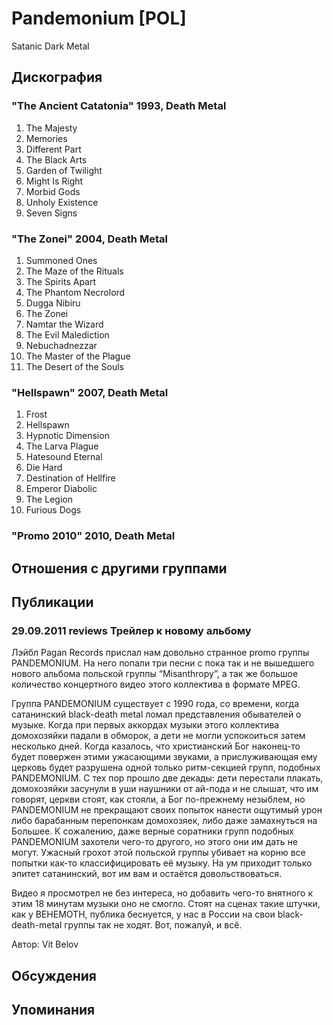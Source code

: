 # Pandemonium [POL]

Satanic Dark Metal

## Дискография

### "The Ancient Catatonia" 1993, Death Metal

1. The Majesty
2. Memories
3. Different Part
4. The Black Arts
6. Garden of Twilight
7. Might Is Right
8. Morbid Gods
9. Unholy Existence
10. Seven Signs

### "The Zonei" 2004, Death Metal

1. Summoned Ones	 
2. The Maze of the Rituals	 
3. The Spirits Apart	 
4. The Phantom Necrolord	 
5. Dugga Nibiru	 
6. The Zonei	 
7. Namtar the Wizard	 
8. The Evil Malediction	 
9. Nebuchadnezzar	 
10. The Master of the Plague	 
11. The Desert of the Souls

### "Hellspawn" 2007, Death Metal

1. Frost
2. Hellspawn
3. Hypnotic Dimension
4. The Larva Plague
5. Hatesound Eternal
6. Die Hard
7. Destination of Hellfire
8. Emperor Diabolic
9. The Legion
10. Furious Dogs

### "Promo 2010" 2010, Death Metal




## Отношения с другими группами


## Публикации

### 29.09.2011 reviews Трейлер к новому альбому

<P>Лэйбл Pagan Records прислал нам довольно странное promo группы PANDEMONIUM. На него попали три песни с пока так и не вышедшего нового альбома польской группы “Misanthropy”, а так же большое количество концертного видео этого коллектива в формате MPEG.</P>
<P>Группа PANDEMONIUM существует с 1990 года, со времени, когда сатанинский black-death metal ломал представления обывателей о музыке. Когда при первых аккордах музыки этого коллектива домохозяйки падали в обморок, а дети не могли успокоиться затем несколько дней. Когда казалось, что христианский Бог наконец-то будет повержен этими ужасающими звуками, а прислуживающая ему церковь будет разрушена одной только ритм-секцией групп, подобных PANDEMONIUM. С тех пор прошло две декады: дети перестали плакать, домохозяйки засунули в уши наушники от ай-пода и не слышат, что им говорят, церкви стоят, как стояли, а Бог по-прежнему незыблем, но PANDEMONIUM не прекращают своих попыток нанести ощутимый урон либо барабанным перепонкам домохозяек, либо даже замахнуться на Большее. К сожалению, даже верные соратники групп подобных PANDEMONIUM захотели чего-то другого, но этого они им дать не могут. Ужасный грохот этой польской группы убивает на корню все попытки как-то классифицировать её музыку. На ум приходит только эпитет сатанинский, вот им вам и остаётся довольствоваться.</P>
<P>Видео я просмотрел не без интереса, но добавить чего-то внятного к этим 18 минутам музыки оно не смогло. Стоят на сценах такие штучки, как у BEHEMOTH, публика беснуется, у нас в России на свои black-death-metal группы так не ходят. Вот, пожалуй, и всё.</P>
Автор: Vit Belov


## Обсуждения


## Упоминания

